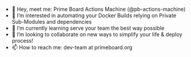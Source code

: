 - 👋 Hey, meet me: Prime Board Actions Machine (@pb-actions-machine)
- 👀 I’m interested in automating your Docker Builds relying on Private Sub-Modules and dependencies
- 🌱 I’m currently learning serve your team the best way possible
- 💞️ I’m looking to collaborate on new ways to simplify your life & deploy process!
- 📫 How to reach me: dev-team at primeboard.org

<!---
pb-actions-machine/pb-actions-machine is a ✨ special ✨ repository because its `README.md` (this file) appears on your GitHub profile.
You can click the Preview link to take a look at your changes.
--->
